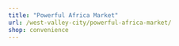```yaml
---
title: "Powerful Africa Market"
url: /west-valley-city/powerful-africa-market/
shop: convenience
---
```


